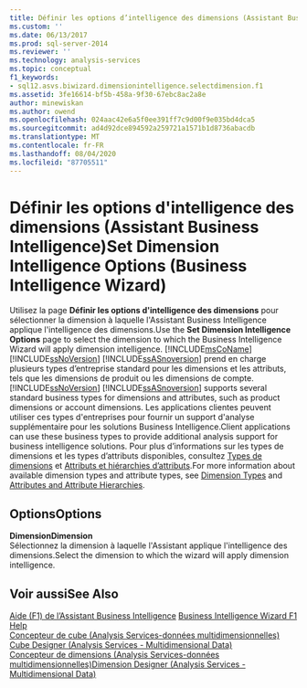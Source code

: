 ```yaml
---
title: Définir les options d’intelligence des dimensions (Assistant Business Intelligence) | Microsoft Docs
ms.custom: ''
ms.date: 06/13/2017
ms.prod: sql-server-2014
ms.reviewer: ''
ms.technology: analysis-services
ms.topic: conceptual
f1_keywords:
- sql12.asvs.biwizard.dimensionintelligence.selectdimension.f1
ms.assetid: 3fe16614-bf5b-458a-9f30-67ebc8ac2a8e
author: minewiskan
ms.author: owend
ms.openlocfilehash: 024aac42e6a5f0ee391ff7c9d00f9e035bd4dca5
ms.sourcegitcommit: ad4d92dce894592a259721a1571b1d8736abacdb
ms.translationtype: MT
ms.contentlocale: fr-FR
ms.lasthandoff: 08/04/2020
ms.locfileid: "87705511"
---
```

# <a name="set-dimension-intelligence-options-business-intelligence-wizard"></a><span data-ttu-id="1b5a8-102">Définir les options d'intelligence des dimensions (Assistant Business Intelligence)</span><span class="sxs-lookup"><span data-stu-id="1b5a8-102">Set Dimension Intelligence Options (Business Intelligence Wizard)</span></span>
  <span data-ttu-id="1b5a8-103">Utilisez la page **Définir les options d'intelligence des dimensions** pour sélectionner la dimension à laquelle l'Assistant Business Intelligence applique l'intelligence des dimensions.</span><span class="sxs-lookup"><span data-stu-id="1b5a8-103">Use the **Set Dimension Intelligence Options** page to select the dimension to which the Business Intelligence Wizard will apply dimension intelligence.</span></span> [!INCLUDE[msCoName](../includes/msconame-md.md)]<span data-ttu-id="1b5a8-104">[!INCLUDE[ssNoVersion](../includes/ssnoversion-md.md)] [!INCLUDE[ssASnoversion](../includes/ssasnoversion-md.md)] prend en charge plusieurs types d’entreprise standard pour les dimensions et les attributs, tels que les dimensions de produit ou les dimensions de compte.</span><span class="sxs-lookup"><span data-stu-id="1b5a8-104">[!INCLUDE[ssNoVersion](../includes/ssnoversion-md.md)] [!INCLUDE[ssASnoversion](../includes/ssasnoversion-md.md)] supports several standard business types for dimensions and attributes, such as product dimensions or account dimensions.</span></span> <span data-ttu-id="1b5a8-105">Les applications clientes peuvent utiliser ces types d'entreprises pour fournir un support d'analyse supplémentaire pour les solutions Business Intelligence.</span><span class="sxs-lookup"><span data-stu-id="1b5a8-105">Client applications can use these business types to provide additional analysis support for business intelligence solutions.</span></span> <span data-ttu-id="1b5a8-106">Pour plus d’informations sur les types de dimensions et les types d’attributs disponibles, consultez [Types de dimensions](multidimensional-models-olap-logical-dimension-objects/database-dimension-properties-types.md) et [Attributs et hiérarchies d’attributs](multidimensional-models-olap-logical-dimension-objects/attributes-and-attribute-hierarchies.md).</span><span class="sxs-lookup"><span data-stu-id="1b5a8-106">For more information about available dimension types and attribute types, see [Dimension Types](multidimensional-models-olap-logical-dimension-objects/database-dimension-properties-types.md) and [Attributes and Attribute Hierarchies](multidimensional-models-olap-logical-dimension-objects/attributes-and-attribute-hierarchies.md).</span></span>  
  
## <a name="options"></a><span data-ttu-id="1b5a8-107">Options</span><span class="sxs-lookup"><span data-stu-id="1b5a8-107">Options</span></span>  
 <span data-ttu-id="1b5a8-108">**Dimension**</span><span class="sxs-lookup"><span data-stu-id="1b5a8-108">**Dimension**</span></span>  
 <span data-ttu-id="1b5a8-109">Sélectionnez la dimension à laquelle l'Assistant applique l'intelligence des dimensions.</span><span class="sxs-lookup"><span data-stu-id="1b5a8-109">Select the dimension to which the wizard will apply dimension intelligence.</span></span>  
  
## <a name="see-also"></a><span data-ttu-id="1b5a8-110">Voir aussi</span><span class="sxs-lookup"><span data-stu-id="1b5a8-110">See Also</span></span>  
 <span data-ttu-id="1b5a8-111">[Aide (F1) de l’Assistant Business Intelligence](business-intelligence-wizard-f1-help.md) </span><span class="sxs-lookup"><span data-stu-id="1b5a8-111">[Business Intelligence Wizard F1 Help](business-intelligence-wizard-f1-help.md) </span></span>  
 <span data-ttu-id="1b5a8-112">[Concepteur de cube &#40;Analysis Services-données multidimensionnelles&#41;](cube-designer-analysis-services-multidimensional-data.md) </span><span class="sxs-lookup"><span data-stu-id="1b5a8-112">[Cube Designer &#40;Analysis Services - Multidimensional Data&#41;](cube-designer-analysis-services-multidimensional-data.md) </span></span>  
 [<span data-ttu-id="1b5a8-113">Concepteur de dimensions &#40;Analysis Services-données multidimensionnelles&#41;</span><span class="sxs-lookup"><span data-stu-id="1b5a8-113">Dimension Designer &#40;Analysis Services - Multidimensional Data&#41;</span></span>](dimension-designer-analysis-services-multidimensional-data.md)  
  
  
